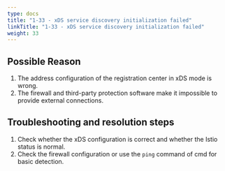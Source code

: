 ```yaml
---
type: docs
title: "1-33 - xDS service discovery initialization failed"
linkTitle: "1-33 - xDS service discovery initialization failed"
weight: 33
---
```


## Possible Reason

1. The address configuration of the registration center in xDS mode is wrong.
2. The firewall and third-party protection software make it impossible to provide external connections.

## Troubleshooting and resolution steps

1. Check whether the xDS configuration is correct and whether the Istio status is normal.
2. Check the firewall configuration or use the `ping` command of cmd for basic detection.

<p style="margin-top: 3rem;"> </p>